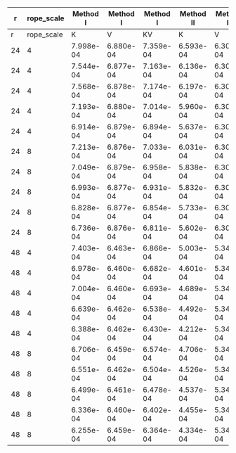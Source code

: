| r | rope_scale | Method I | Method I | Method I | Method II | Method II | Method II | Method III | Method III | Method III | Method IV | Method IV | Method IV | Method V | Method V | Method V | Method VI | Method VI | Method VI | Method VII | Method VII | Method VII |
| --- | --- | --- | --- | --- | --- | --- | --- | --- | --- | --- | --- | --- | --- | --- | --- | --- | --- | --- | --- | --- | --- | --- |
| r | rope_scale | K | V | KV | K | V | KV | K | V | KV | K | V | KV | K | V | KV | K | V | KV | K | V | KV |
| 24 | 4 | 7.998e-04 | 6.880e-04 | 7.359e-04 | 6.593e-04 | 6.300e-04 | 6.425e-04 | 6.593e-04 | 6.300e-04 | 6.425e-04 | 7.890e-04 | 6.929e-04 | 7.341e-04 | 6.593e-04 | 7.190e-04 | 6.934e-04 | 8.782e-04 | 6.300e-04 | 7.364e-04 | 7.167e-04 | 6.700e-04 | 6.900e-04 |
| 24 | 4 | 7.544e-04 | 6.877e-04 | 7.163e-04 | 6.136e-04 | 6.300e-04 | 6.229e-04 | 6.136e-04 | 6.300e-04 | 6.229e-04 | 7.428e-04 | 6.914e-04 | 7.134e-04 | 6.136e-04 | 7.191e-04 | 6.739e-04 | 8.271e-04 | 6.300e-04 | 7.144e-04 | 6.748e-04 | 6.670e-04 | 6.703e-04 |
| 24 | 4 | 7.568e-04 | 6.878e-04 | 7.174e-04 | 6.197e-04 | 6.300e-04 | 6.256e-04 | 6.197e-04 | 6.300e-04 | 6.256e-04 | 7.463e-04 | 6.912e-04 | 7.148e-04 | 6.197e-04 | 7.186e-04 | 6.762e-04 | 8.290e-04 | 6.300e-04 | 7.153e-04 | 6.793e-04 | 6.662e-04 | 6.718e-04 |
| 24 | 4 | 7.193e-04 | 6.880e-04 | 7.014e-04 | 5.960e-04 | 6.300e-04 | 6.154e-04 | 5.960e-04 | 6.300e-04 | 6.154e-04 | 7.154e-04 | 6.895e-04 | 7.006e-04 | 5.960e-04 | 7.183e-04 | 6.659e-04 | 7.879e-04 | 6.300e-04 | 6.977e-04 | 6.580e-04 | 6.631e-04 | 6.609e-04 |
| 24 | 4 | 6.914e-04 | 6.879e-04 | 6.894e-04 | 5.637e-04 | 6.300e-04 | 6.015e-04 | 5.637e-04 | 6.300e-04 | 6.015e-04 | 6.863e-04 | 6.891e-04 | 6.879e-04 | 5.637e-04 | 7.181e-04 | 6.519e-04 | 7.626e-04 | 6.300e-04 | 6.868e-04 | 6.250e-04 | 6.620e-04 | 6.462e-04 |
| 24 | 8 | 7.213e-04 | 6.876e-04 | 7.033e-04 | 6.031e-04 | 6.300e-04 | 6.174e-04 | 6.031e-04 | 6.300e-04 | 6.174e-04 | 7.112e-04 | 6.932e-04 | 7.016e-04 | 6.031e-04 | 7.189e-04 | 6.648e-04 | 7.873e-04 | 6.300e-04 | 7.034e-04 | 6.501e-04 | 6.703e-04 | 6.609e-04 |
| 24 | 8 | 7.049e-04 | 6.879e-04 | 6.958e-04 | 5.838e-04 | 6.300e-04 | 6.084e-04 | 5.838e-04 | 6.300e-04 | 6.084e-04 | 6.930e-04 | 6.929e-04 | 6.930e-04 | 5.838e-04 | 7.188e-04 | 6.558e-04 | 7.657e-04 | 6.300e-04 | 6.933e-04 | 6.325e-04 | 6.689e-04 | 6.519e-04 |
| 24 | 8 | 6.993e-04 | 6.877e-04 | 6.931e-04 | 5.832e-04 | 6.300e-04 | 6.082e-04 | 5.832e-04 | 6.300e-04 | 6.082e-04 | 6.903e-04 | 6.925e-04 | 6.914e-04 | 5.832e-04 | 7.186e-04 | 6.555e-04 | 7.642e-04 | 6.300e-04 | 6.926e-04 | 6.313e-04 | 6.683e-04 | 6.511e-04 |
| 24 | 8 | 6.828e-04 | 6.877e-04 | 6.854e-04 | 5.733e-04 | 6.300e-04 | 6.035e-04 | 5.733e-04 | 6.300e-04 | 6.035e-04 | 6.765e-04 | 6.914e-04 | 6.844e-04 | 5.733e-04 | 7.185e-04 | 6.507e-04 | 7.441e-04 | 6.300e-04 | 6.832e-04 | 6.229e-04 | 6.666e-04 | 6.462e-04 |
| 24 | 8 | 6.736e-04 | 6.876e-04 | 6.811e-04 | 5.602e-04 | 6.300e-04 | 5.974e-04 | 5.602e-04 | 6.300e-04 | 5.974e-04 | 6.659e-04 | 6.915e-04 | 6.795e-04 | 5.602e-04 | 7.186e-04 | 6.446e-04 | 7.381e-04 | 6.300e-04 | 6.804e-04 | 6.097e-04 | 6.665e-04 | 6.400e-04 |
| 48 | 4 | 7.403e-04 | 6.463e-04 | 6.866e-04 | 5.003e-04 | 5.340e-04 | 5.195e-04 | 5.003e-04 | 5.340e-04 | 5.195e-04 | 7.295e-04 | 6.503e-04 | 6.842e-04 | 5.003e-04 | 6.952e-04 | 6.116e-04 | 8.499e-04 | 5.340e-04 | 6.694e-04 | 6.007e-04 | 5.991e-04 | 5.998e-04 |
| 48 | 4 | 6.978e-04 | 6.460e-04 | 6.682e-04 | 4.601e-04 | 5.340e-04 | 5.024e-04 | 4.601e-04 | 5.340e-04 | 5.024e-04 | 6.878e-04 | 6.474e-04 | 6.647e-04 | 4.601e-04 | 6.958e-04 | 5.948e-04 | 8.008e-04 | 5.340e-04 | 6.483e-04 | 5.657e-04 | 5.945e-04 | 5.821e-04 |
| 48 | 4 | 7.004e-04 | 6.460e-04 | 6.693e-04 | 4.689e-04 | 5.340e-04 | 5.061e-04 | 4.689e-04 | 5.340e-04 | 5.061e-04 | 6.916e-04 | 6.471e-04 | 6.662e-04 | 4.689e-04 | 6.954e-04 | 5.984e-04 | 8.026e-04 | 5.340e-04 | 6.491e-04 | 5.716e-04 | 5.935e-04 | 5.841e-04 |
| 48 | 4 | 6.639e-04 | 6.462e-04 | 6.538e-04 | 4.492e-04 | 5.340e-04 | 4.977e-04 | 4.492e-04 | 5.340e-04 | 4.977e-04 | 6.630e-04 | 6.446e-04 | 6.525e-04 | 4.492e-04 | 6.953e-04 | 5.899e-04 | 7.625e-04 | 5.340e-04 | 6.319e-04 | 5.553e-04 | 5.893e-04 | 5.747e-04 |
| 48 | 4 | 6.388e-04 | 6.462e-04 | 6.430e-04 | 4.212e-04 | 5.340e-04 | 4.857e-04 | 4.212e-04 | 5.340e-04 | 4.857e-04 | 6.375e-04 | 6.434e-04 | 6.409e-04 | 4.212e-04 | 6.957e-04 | 5.780e-04 | 7.385e-04 | 5.340e-04 | 6.217e-04 | 5.279e-04 | 5.867e-04 | 5.615e-04 |
| 48 | 8 | 6.706e-04 | 6.459e-04 | 6.574e-04 | 4.706e-04 | 5.340e-04 | 5.044e-04 | 4.706e-04 | 5.340e-04 | 5.044e-04 | 6.600e-04 | 6.510e-04 | 6.552e-04 | 4.706e-04 | 6.951e-04 | 5.903e-04 | 7.620e-04 | 5.340e-04 | 6.404e-04 | 5.520e-04 | 5.999e-04 | 5.775e-04 |
| 48 | 8 | 6.551e-04 | 6.462e-04 | 6.504e-04 | 4.526e-04 | 5.340e-04 | 4.960e-04 | 4.526e-04 | 5.340e-04 | 4.960e-04 | 6.432e-04 | 6.502e-04 | 6.469e-04 | 4.526e-04 | 6.953e-04 | 5.820e-04 | 7.412e-04 | 5.340e-04 | 6.307e-04 | 5.363e-04 | 5.980e-04 | 5.692e-04 |
| 48 | 8 | 6.499e-04 | 6.461e-04 | 6.478e-04 | 4.537e-04 | 5.340e-04 | 4.965e-04 | 4.537e-04 | 5.340e-04 | 4.965e-04 | 6.411e-04 | 6.496e-04 | 6.456e-04 | 4.537e-04 | 6.953e-04 | 5.825e-04 | 7.399e-04 | 5.340e-04 | 6.301e-04 | 5.364e-04 | 5.970e-04 | 5.687e-04 |
| 48 | 8 | 6.336e-04 | 6.460e-04 | 6.402e-04 | 4.455e-04 | 5.340e-04 | 4.927e-04 | 4.455e-04 | 5.340e-04 | 4.927e-04 | 6.281e-04 | 6.481e-04 | 6.388e-04 | 4.455e-04 | 6.951e-04 | 5.786e-04 | 7.201e-04 | 5.340e-04 | 6.208e-04 | 5.300e-04 | 5.947e-04 | 5.645e-04 |
| 48 | 8 | 6.255e-04 | 6.459e-04 | 6.364e-04 | 4.334e-04 | 5.340e-04 | 4.871e-04 | 4.334e-04 | 5.340e-04 | 4.871e-04 | 6.187e-04 | 6.479e-04 | 6.343e-04 | 4.334e-04 | 6.954e-04 | 5.731e-04 | 7.148e-04 | 5.340e-04 | 6.184e-04 | 5.179e-04 | 5.942e-04 | 5.586e-04 |